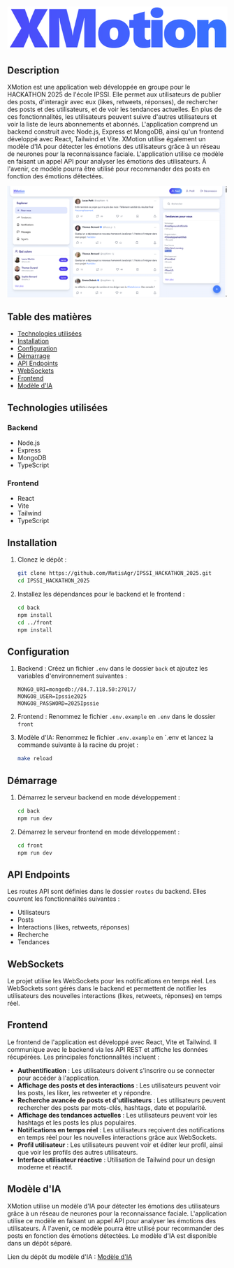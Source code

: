 # ![XMotion](./front/src/assets/logo.PNG)

## Description
XMotion est une application web développée en groupe pour le HACKATHON 2025 de l'école IPSSI. Elle permet aux utilisateurs de publier des posts, d'interagir avec eux (likes, retweets, réponses), de rechercher des posts et des utilisateurs, et de voir les tendances actuelles. En plus de ces fonctionnalités, les utilisateurs peuvent suivre d'autres utilisateurs et voir la liste de leurs abonnements et abonnés. L'application comprend un backend construit avec Node.js, Express et MongoDB, ainsi qu'un frontend développé avec React, Tailwind et Vite. XMotion utilise également un modèle d'IA pour détecter les émotions des utilisateurs grâce à un réseau de neurones pour la reconnaissance faciale. L'application utilise ce modèle en faisant un appel API pour analyser les émotions des utilisateurs. À l'avenir, ce modèle pourra être utilisé pour recommander des posts en fonction des émotions détectées.

![Interface de XMotion](./front/src/assets/image.png)

## Table des matières
- [Technologies utilisées](#technologies-utilisées)
- [Installation](#installation)
- [Configuration](#configuration)
- [Démarrage](#démarrage)
- [API Endpoints](#api-endpoints)
- [WebSockets](#websockets)
- [Frontend](#frontend)
- [Modèle d'IA](#modèle-d'ia)


## Technologies utilisées
### Backend
- Node.js
- Express
- MongoDB
- TypeScript

### Frontend
- React
- Vite
- Tailwind
- TypeScript

## Installation
1. Clonez le dépôt :
    ```bash
    git clone https://github.com/MatisAgr/IPSSI_HACKATHON_2025.git
    cd IPSSI_HACKATHON_2025
    ```

2. Installez les dépendances pour le backend et le frontend :
    ```bash
    cd back
    npm install
    cd ../front
    npm install
    ```

## Configuration
1. Backend : Créez un fichier `.env` dans le dossier `back` et ajoutez les variables d'environnement suivantes :
    ```env
    MONGO_URI=mongodb://84.7.118.50:27017/
    MONGO8_USER=Ipssie2025
    MONGO8_PASSWORD=2025Ipssie
    ```

2. Frontend : Renommez le fichier `.env.example` en `.env` dans le dossier `front`

3. Modèle d'IA: Renommez le fichier `.env.example` en `.env et lancez la commande suivante à la racine du projet :
    ```bash
    make reload
    ```


## Démarrage
1. Démarrez le serveur backend en mode développement :
    ```bash
    cd back
    npm run dev
    ```

2. Démarrez le serveur frontend en mode développement :
    ```bash
    cd front
    npm run dev
    ```


## API Endpoints
Les routes API sont définies dans le dossier `routes` du backend. Elles couvrent les fonctionnalités suivantes :
- Utilisateurs
- Posts
- Interactions (likes, retweets, réponses)
- Recherche
- Tendances

## WebSockets
Le projet utilise les WebSockets pour les notifications en temps réel. Les WebSockets sont gérés dans le backend et permettent de notifier les utilisateurs des nouvelles interactions (likes, retweets, réponses) en temps réel.

## Frontend
Le frontend de l'application est développé avec React, Vite et Tailwind. Il communique avec le backend via les API REST et affiche les données récupérées. Les principales fonctionnalités incluent :
- **Authentification** : Les utilisateurs doivent s'inscrire ou se connecter pour accéder à l'application.
- **Affichage des posts et des interactions** : Les utilisateurs peuvent voir les posts, les liker, les retweeter et y répondre.
- **Recherche avancée de posts et d'utilisateurs** : Les utilisateurs peuvent rechercher des posts par mots-clés, hashtags, date et popularité.
- **Affichage des tendances actuelles** : Les utilisateurs peuvent voir les hashtags et les posts les plus populaires.
- **Notifications en temps réel** : Les utilisateurs reçoivent des notifications en temps réel pour les nouvelles interactions grâce aux WebSockets.
- **Profil utilisateur** : Les utilisateurs peuvent voir et éditer leur profil, ainsi que voir les profils des autres utilisateurs.
- **Interface utilisateur réactive** : Utilisation de Tailwind pour un design moderne et réactif.

## Modèle d'IA
XMotion utilise un modèle d'IA pour détecter les émotions des utilisateurs grâce à un réseau de neurones pour la reconnaissance faciale. L'application utilise ce modèle en faisant un appel API pour analyser les émotions des utilisateurs. À l'avenir, ce modèle pourra être utilisé pour recommander des posts en fonction des émotions détectées. Le modèle d'IA est disponible dans un dépôt séparé.

Lien du dépôt du modèle d'IA : [Modèle d'IA](https://github.com/ThomasPerez91/Xmotion-api.git)

